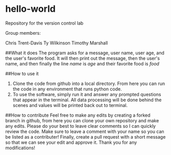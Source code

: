 # hello-world
Repository for the version control lab

Group members:

Chris Trent-Davis
Ty Wilkinson
Timothy Marshall

##What it does
The program asks for a message, user name, user age, and the user's favorite food. It will then print out the message, then the user's name, and then finally the line *name* is *age* and their favorite food is *food*

##How to use it
1. Clone the code from github into a local directory. From here you can run the code in any environment that runs python code.
2. To use the software, simply run it and answer any prompted questions that appear in the terminal. All data processing will be done behind the scenes and values will be printed back out to terminal.

##How to contribute
Feel free to make any edits by creating a forked branch in github, from here you can clone your own repository and make any edits. Please do your best to leave clear comments so I can quickly review the code. Make sure to leave a comment with your name so you can be listed as a contributer! Finally, create a pull request with a short message so that we can see your edit and approve it. Thank you for any modifications!
